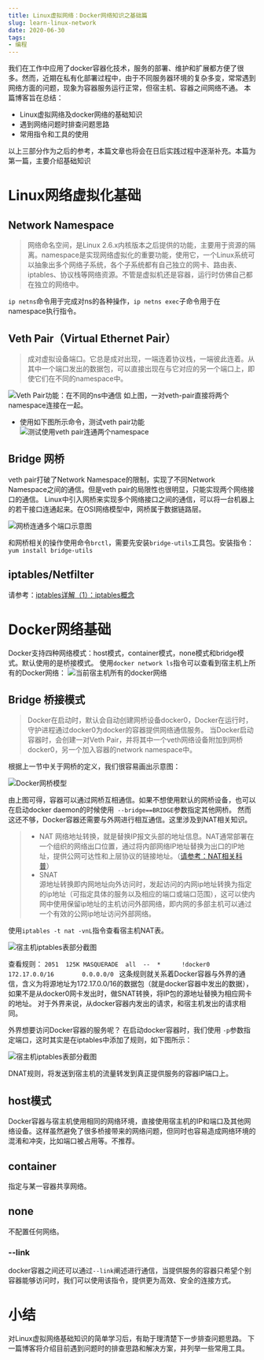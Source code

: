 ```yaml
---
title: Linux虚拟网络：Docker网络知识之基础篇
slug: learn-linux-network
date: 2020-06-30
tags:
- 编程
---
```





我们在工作中应用了docker容器化技术，服务的部署、维护和扩展都方便了很多。然而，近期在私有化部署过程中，由于不同服务器环境的复杂多变，常常遇到网络方面的问题，现象为容器服务运行正常，但宿主机、容器之间网络不通。
本篇博客旨在总结：
- Linux虚拟网络及docker网络的基础知识
- 遇到网络问题时排查问题思路
- 常用指令和工具的使用

以上三部分作为之后的参考，本篇文章也将会在日后实践过程中逐渐补充。本篇为第一篇，主要介绍基础知识


# Linux网络虚拟化基础
## Network Namespace
> 网络命名空间，是Linux 2.6.x内核版本之后提供的功能，主要用于资源的隔离。namespace是实现网络虚拟化的重要功能，使用它，一个Linux系统可以抽象出多个网络子系统，各个子系统都有自己独立的网卡、路由表、iptables、协议栈等网络资源。不管是虚拟机还是容器，运行时仿佛自己都在独立的网络中。

`ip netns`命令用于完成对ns的各种操作，`ip netns exec`子命令用于在namespace执行指令。


## Veth Pair（Virtual Ethernet Pair）
> 成对虚拟设备端口。它总是成对出现，一端连着协议栈，一端彼此连着。从其中一个端口发出的数据包，可以直接出现在与它对应的另一个端口上，即使它们在不同的namespace中。

![Veth Pair功能：在不同的ns中通信](https://upload-images.jianshu.io/upload_images/6810620-8187694f1d4d7dd2.png?imageMogr2/auto-orient/strip%7CimageView2/2/w/1240)
如上图，一对veth-pair直接将两个namespace连接在一起。

- 使用如下图所示命令，测试veth pair功能
![测试使用veth pair连通两个namespace](https://upload-images.jianshu.io/upload_images/6810620-88e4ef5d99f13359.png?imageMogr2/auto-orient/strip%7CimageView2/2/w/1240)


## Bridge 网桥
veth pair打破了Network Namespace的限制，实现了不同Network Namespace之间的通信。但是veth pair的局限性也很明显，只能实现两个网络接口的通信。
Linux中引入网桥来实现多个网络接口之间的通信，可以将一台机器上的若干接口连通起来。在OSI网络模型中，网桥属于数据链路层。

![网桥连通多个端口示意图](https://upload-images.jianshu.io/upload_images/6810620-8b57f92a2c1941ce.png?imageMogr2/auto-orient/strip%7CimageView2/2/w/1240)

和网桥相关的操作使用命令`brctl`，需要先安装`bridge-utils`工具包。安装指令：
`yum install bridge-utils`
## iptables/Netfilter
请参考：[iptables详解（1）：iptables概念](http://www.zsythink.net/archives/1199)

# Docker网络基础
Docker支持四种网络模式：host模式，container模式，none模式和bridge模式。默认使用的是桥接模式。
使用`docker network ls`指令可以查看到宿主机上所有的Docker网络：
![当前宿主机所有的docker网络](https://upload-images.jianshu.io/upload_images/6810620-1986bf9ba4a3a090.png?imageMogr2/auto-orient/strip%7CimageView2/2/w/1240)



## Bridge 桥接模式
> Docker在启动时，默认会自动创建网桥设备docker0，Docker在运行时，守护进程通过docker0为docker的容器提供网络通信服务。
当Docker启动容器时，会创建一对Veth Pair，并将其中一个veth网络设备附加到网桥docker0，另一个加入容器的network namespace中。

根据上一节中关于网桥的定义，我们很容易画出示意图：

![Docker网桥模型](https://upload-images.jianshu.io/upload_images/6810620-9d869758c007bf38.png?imageMogr2/auto-orient/strip%7CimageView2/2/w/1240)

由上图可得，容器可以通过网桥互相通信。如果不想使用默认的网桥设备，也可以在启动docker daemon的时候使用`
--bridge==BRIDGE`参数指定其他网桥。
然而这还不够，Docker容器还需要与外网进行相互通信。这里涉及到NAT相关知识。


> - NAT 
网络地址转换，就是替换IP报文头部的地址信息。NAT通常部署在一个组织的网络出口位置，通过将内部网络IP地址替换为出口的IP地址，提供公网可达性和上层协议的链接地址。（[请参考：NAT相关科普](https://www.zhihu.com/question/31332694)）
> - SNAT  
源地址转换即内网地址向外访问时，发起访问的内网ip地址转换为指定的ip地址（可指定具体的服务以及相应的端口或端口范围），这可以使内网中使用保留ip地址的主机访问外部网络，即内网的多部主机可以通过一个有效的公网ip地址访问外部网络。



使用`iptables -t nat -vnL`指令查看宿主机NAT表。

![宿主机iptables表部分截图](https://upload-images.jianshu.io/upload_images/6810620-2a4faa72585b3bb5.png?imageMogr2/auto-orient/strip%7CimageView2/2/w/1240)

查看规则：
`2051  125K MASQUERADE  all  --  *      !docker0  172.17.0.0/16        0.0.0.0/0 `
这条规则就关系着Docker容器与外界的通信，含义为将源地址为172.17.0.0/16的数据包（就是docker容器中发出的数据），如果不是从docker0网卡发出时，做SNAT转换，将IP包的源地址替换为相应网卡的地址。
对于外界来说，从docker容器内发出的请求，和宿主机发出的请求相同。

外界想要访问Docker容器的服务呢？
在启动docker容器时，我们使用 `-p`参数指定端口，这时其实是在iptables中添加了规则，如下图所示：


![宿主机iptables表部分截图](https://upload-images.jianshu.io/upload_images/6810620-440166ee3f148b3a.png?imageMogr2/auto-orient/strip%7CimageView2/2/w/1240)

DNAT规则，将发送到宿主机的流量转发到真正提供服务的容器IP端口上。

## host模式
Docker容器与宿主机使用相同的网络环境，直接使用宿主机的IP和端口及其他网络设备。这样虽然避免了很多桥接带来的网络问题，但同时也容易造成网络环境的混淆和冲突，比如端口被占用等。不推荐。

## container
指定与某一容器共享网络。

## none
不配置任何网络。
### --link
docker容器之间还可以通过`--link`阐述进行通信，当提供服务的容器只希望个别容器能够访问时，我们可以使用该指令，提供更为高效、安全的连接方式。

# 小结
对Linux虚拟网络基础知识的简单学习后，有助于理清楚下一步排查问题思路。
下一篇博客将介绍目前遇到问题时的排查思路和解决方案，并列举一些常用工具。
